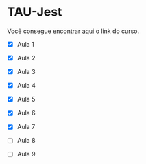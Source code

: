 # TAU-Jest

Você consegue encontrar [aqui](https://testautomationu.applitools.com/jest-testing-tutorial/) o link do curso.

  

- [x] Aula 1

- [x] Aula 2

- [x] Aula 3

- [x] Aula 4

- [x] Aula 5

- [x] Aula 6

- [x] Aula 7

- [ ] Aula 8

- [ ] Aula 9